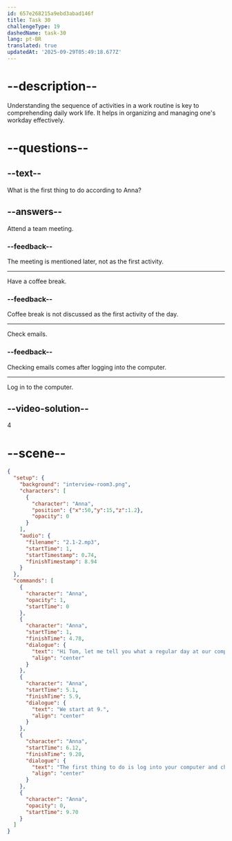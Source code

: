 ```yaml
---
id: 657e268215a9ebd3abad146f
title: Task 30
challengeType: 19
dashedName: task-30
lang: pt-BR
translated: true
updatedAt: '2025-09-29T05:49:18.677Z'
---
```


<!-- (audio) Anna: Hi Tom, let me tell you what a regular day at our company normally looks like. We start at 9. The first thing to do is to log in to your computer and check your emails. -->

# --description--

Understanding the sequence of activities in a work routine is key to comprehending daily work life. It helps in organizing and managing one's workday effectively.

# --questions--

## --text--

What is the first thing to do according to Anna?

## --answers--

Attend a team meeting.

### --feedback--

The meeting is mentioned later, not as the first activity.

---

Have a coffee break.

### --feedback--

Coffee break is not discussed as the first activity of the day.

---

Check emails.

### --feedback--

Checking emails comes after logging into the computer.

---

Log in to the computer.

## --video-solution--

4

# --scene--

```json
{
  "setup": {
    "background": "interview-room3.png",
    "characters": [
      {
        "character": "Anna",
        "position": {"x":50,"y":15,"z":1.2},
        "opacity": 0
      }
    ],
    "audio": {
      "filename": "2.1-2.mp3",
      "startTime": 1,
      "startTimestamp": 0.74,
      "finishTimestamp": 8.94
    }
  },
  "commands": [
    {
      "character": "Anna",
      "opacity": 1,
      "startTime": 0
    },
    {
      "character": "Anna",
      "startTime": 1,
      "finishTime": 4.78,
      "dialogue": {
        "text": "Hi Tom, let me tell you what a regular day at our company normally looks like.",
        "align": "center"
      }
    },
    {
      "character": "Anna",
      "startTime": 5.1,
      "finishTime": 5.9,
      "dialogue": {
        "text": "We start at 9.",
        "align": "center"
      }
    },
    {
      "character": "Anna",
      "startTime": 6.12,
      "finishTime": 9.20,
      "dialogue": {
        "text": "The first thing to do is log into your computer and check your emails.",
        "align": "center"
      }
    },
    {
      "character": "Anna",
      "opacity": 0,
      "startTime": 9.70
    }
  ]
}
```

